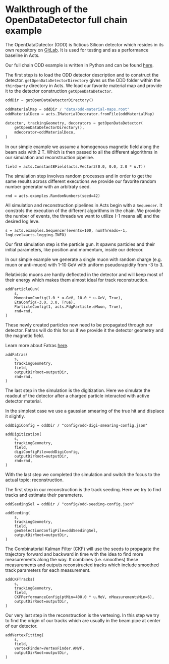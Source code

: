 # Walkthrough of the OpenDataDetector full chain example

The OpenDataDatector (ODD) is fictious Silicon detector which resides in its own repository on [GitLab](https://gitlab.cern.ch/acts/OpenDataDetector). It is used for testing and as a performance baseline in Acts.

Our full chain ODD example is written in Python and can be found [here](https://github.com/acts-project/acts/blob/main/Examples/Scripts/Python/full_chain_odd.py).

The first step is to load the ODD detector description and to construct the detector. `getOpenDataDetectorDirectory` gives us the ODD folder within the `thirdparty` directory in Acts. We load our favorite material map and provide it to the detector construction `getOpenDataDetector`.

```python
oddDir = getOpenDataDetectorDirectory()

oddMaterialMap = oddDir / "data/odd-material-maps.root"
oddMaterialDeco = acts.IMaterialDecorator.fromFile(oddMaterialMap)

detector, trackingGeometry, decorators = getOpenDataDetector(
    getOpenDataDetectorDirectory(),
    mdecorator=oddMaterialDeco,
)
```

In our simple example we assume a homogenous magnetic field along the beam axis with 2 T. Which is then passed to all the different algorithms in our simulation and reconstruction pipeline.

```
field = acts.ConstantBField(acts.Vector3(0.0, 0.0, 2.0 * u.T))
```

The simulation step involves random processes and in order to get the same results across different executions we provide our favorite random number generator with an arbitraty seed.

```
rnd = acts.examples.RandomNumbers(seed=42)
```

All simulation and reconstruction pipelines in Acts begin with a `Sequencer`. It constrols the execution of the different algorithms in the chain. We provide the number of events, the threads we want to utilize (-1 means all) and the desired log leve.

```
s = acts.examples.Sequencer(events=100, numThreads=-1, logLevel=acts.logging.INFO)
```

Our first simulation step is the particle gun. It spawns particles and their initial parameters, like position and momentum, inside our detecor.

In our simple example we generate a single muon with random charge (e.g. muon or anti-muon) with 1-10 GeV with uniform pseudorapidity from -3 to 3.

Relativistic muons are hardly deflected in the detector and will keep most of their energy which makes them almost ideal for track reconstruction.

```
addParticleGun(
    s,
    MomentumConfig(1.0 * u.GeV, 10.0 * u.GeV, True),
    EtaConfig(-3.0, 3.0, True),
    ParticleConfig(1, acts.PdgParticle.eMuon, True),
    rnd=rnd,
)
```

These newly created particles now need to be propagated through our detector. Fatras will do this for us if we provide it the detector geometry and the magnetic field.

Learn more about Fatras [here](/fatras/fatras).

```
addFatras(
    s,
    trackingGeometry,
    field,
    outputDirRoot=outputDir,
    rnd=rnd,
)
```

The last step in the simulation is the digitization. Here we simulate the readout of the detector after a charged particle interacted with active detector material.

In the simplest case we use a gaussian smearing of the true hit and displace it slightly.

```
oddDigiConfig = oddDir / "config/odd-digi-smearing-config.json"

addDigitization(
    s,
    trackingGeometry,
    field,
    digiConfigFile=oddDigiConfig,
    outputDirRoot=outputDir,
    rnd=rnd,
)
```

With the last step we completed the simulation and switch the focus to the actual topic: reconstruction.

The first step in our reconstruction is the track seeding. Here we try to find tracks and estimate their parameters.

```
oddSeedingSel = oddDir / "config/odd-seeding-config.json"

addSeeding(
    s,
    trackingGeometry,
    field,
    geoSelectionConfigFile=oddSeedingSel,
    outputDirRoot=outputDir,
)
```

The Combinatorial Kalman Filter (CKF) will use the seeds to propagate the trajectory forward and backward in time with the idea to find more measurements along the way. It combines (i.e. smoothes) these measurements and outputs reconstructed tracks which include smoothed track parameters for each measurement.

```
addCKFTracks(
    s,
    trackingGeometry,
    field,
    CKFPerformanceConfig(ptMin=400.0 * u.MeV, nMeasurementsMin=6),
    outputDirRoot=outputDir,
)
```

Our very last step in the reconstruction is the vertexing. In this step we try to find the origin of our tracks which are usually in the beam pipe at center of our detector.

```
addVertexFitting(
    s,
    field,
    vertexFinder=VertexFinder.AMVF,
    outputDirRoot=outputDir,
)
```
